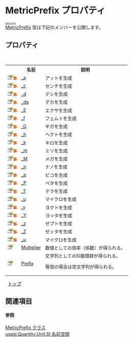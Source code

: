 # MetricPrefix プロパティ

<div style="font-size:30%"><a href="https://github.com/usagi/usagi.cs/blob/master/docs/Home.md">≪Back to Home</a></div><a href="T_usagi_Quantity_Unit_SI_MetricPrefix.md">MetricPrefix</a> 型は下記のメンバーを公開します。


## プロパティ
&nbsp;<table><tr><th></th><th>名前</th><th>説明</th></tr><tr><td>![Public プロパティ](media/pubproperty.gif "Public プロパティ")![静的メンバー](media/static.gif "静的メンバー")</td><td><a href="P_usagi_Quantity_Unit_SI_MetricPrefix__a.md">_a</a></td><td>
アットを生成</td></tr><tr><td>![Public プロパティ](media/pubproperty.gif "Public プロパティ")![静的メンバー](media/static.gif "静的メンバー")</td><td><a href="P_usagi_Quantity_Unit_SI_MetricPrefix__c.md">_c</a></td><td>
センチを生成</td></tr><tr><td>![Public プロパティ](media/pubproperty.gif "Public プロパティ")![静的メンバー](media/static.gif "静的メンバー")</td><td><a href="P_usagi_Quantity_Unit_SI_MetricPrefix__d.md">_d</a></td><td>
デシを生成</td></tr><tr><td>![Public プロパティ](media/pubproperty.gif "Public プロパティ")![静的メンバー](media/static.gif "静的メンバー")</td><td><a href="P_usagi_Quantity_Unit_SI_MetricPrefix__da.md">_da</a></td><td>
デカを生成</td></tr><tr><td>![Public プロパティ](media/pubproperty.gif "Public プロパティ")![静的メンバー](media/static.gif "静的メンバー")</td><td><a href="P_usagi_Quantity_Unit_SI_MetricPrefix__E.md">_E</a></td><td>
エクサを生成</td></tr><tr><td>![Public プロパティ](media/pubproperty.gif "Public プロパティ")![静的メンバー](media/static.gif "静的メンバー")</td><td><a href="P_usagi_Quantity_Unit_SI_MetricPrefix__f.md">_f</a></td><td>
フェムトを生成</td></tr><tr><td>![Public プロパティ](media/pubproperty.gif "Public プロパティ")![静的メンバー](media/static.gif "静的メンバー")</td><td><a href="P_usagi_Quantity_Unit_SI_MetricPrefix__G.md">_G</a></td><td>
ギガを生成</td></tr><tr><td>![Public プロパティ](media/pubproperty.gif "Public プロパティ")![静的メンバー](media/static.gif "静的メンバー")</td><td><a href="P_usagi_Quantity_Unit_SI_MetricPrefix__h.md">_h</a></td><td>
ヘクトを生成</td></tr><tr><td>![Public プロパティ](media/pubproperty.gif "Public プロパティ")![静的メンバー](media/static.gif "静的メンバー")</td><td><a href="P_usagi_Quantity_Unit_SI_MetricPrefix__k.md">_k</a></td><td>
キロを生成</td></tr><tr><td>![Public プロパティ](media/pubproperty.gif "Public プロパティ")![静的メンバー](media/static.gif "静的メンバー")</td><td><a href="P_usagi_Quantity_Unit_SI_MetricPrefix__m.md">_m</a></td><td>
ミリを生成</td></tr><tr><td>![Public プロパティ](media/pubproperty.gif "Public プロパティ")![静的メンバー](media/static.gif "静的メンバー")</td><td><a href="P_usagi_Quantity_Unit_SI_MetricPrefix__M.md">_M</a></td><td>
メガを生成</td></tr><tr><td>![Public プロパティ](media/pubproperty.gif "Public プロパティ")![静的メンバー](media/static.gif "静的メンバー")</td><td><a href="P_usagi_Quantity_Unit_SI_MetricPrefix__n.md">_n</a></td><td>
ナノを生成</td></tr><tr><td>![Public プロパティ](media/pubproperty.gif "Public プロパティ")![静的メンバー](media/static.gif "静的メンバー")</td><td><a href="P_usagi_Quantity_Unit_SI_MetricPrefix__p.md">_p</a></td><td>
ピコを生成</td></tr><tr><td>![Public プロパティ](media/pubproperty.gif "Public プロパティ")![静的メンバー](media/static.gif "静的メンバー")</td><td><a href="P_usagi_Quantity_Unit_SI_MetricPrefix__P.md">_P</a></td><td>
ペタを生成</td></tr><tr><td>![Public プロパティ](media/pubproperty.gif "Public プロパティ")![静的メンバー](media/static.gif "静的メンバー")</td><td><a href="P_usagi_Quantity_Unit_SI_MetricPrefix__T.md">_T</a></td><td>
テラを生成</td></tr><tr><td>![Public プロパティ](media/pubproperty.gif "Public プロパティ")![静的メンバー](media/static.gif "静的メンバー")</td><td><a href="P_usagi_Quantity_Unit_SI_MetricPrefix__u.md">_u</a></td><td>
マイクロを生成</td></tr><tr><td>![Public プロパティ](media/pubproperty.gif "Public プロパティ")![静的メンバー](media/static.gif "静的メンバー")</td><td><a href="P_usagi_Quantity_Unit_SI_MetricPrefix__y.md">_y</a></td><td>
ヨクトを生成</td></tr><tr><td>![Public プロパティ](media/pubproperty.gif "Public プロパティ")![静的メンバー](media/static.gif "静的メンバー")</td><td><a href="P_usagi_Quantity_Unit_SI_MetricPrefix__Y.md">_Y</a></td><td>
ヨッタを生成</td></tr><tr><td>![Public プロパティ](media/pubproperty.gif "Public プロパティ")![静的メンバー](media/static.gif "静的メンバー")</td><td><a href="P_usagi_Quantity_Unit_SI_MetricPrefix__z.md">_z</a></td><td>
ゼプトを生成</td></tr><tr><td>![Public プロパティ](media/pubproperty.gif "Public プロパティ")![静的メンバー](media/static.gif "静的メンバー")</td><td><a href="P_usagi_Quantity_Unit_SI_MetricPrefix__Z.md">_Z</a></td><td>
ゼッタを生成</td></tr><tr><td>![Public プロパティ](media/pubproperty.gif "Public プロパティ")![静的メンバー](media/static.gif "静的メンバー")</td><td><a href="P_usagi_Quantity_Unit_SI_MetricPrefix__μ.md">_μ</a></td><td>
マイクロを生成</td></tr><tr><td>![Public プロパティ](media/pubproperty.gif "Public プロパティ")</td><td><a href="P_usagi_Quantity_Unit_SI_MetricPrefix_Multiplier.md">Multiplier</a></td><td>
数値としての倍率（係数）が得られる。</td></tr><tr><td>![Public プロパティ](media/pubproperty.gif "Public プロパティ")</td><td><a href="P_usagi_Quantity_Unit_SI_MetricPrefix_Prefix.md">Prefix</a></td><td>
文字列としてのSI接頭辞が得られる。 

等倍の場合は空文字列が得られる。</td></tr></table>&nbsp;
<a href="#metricprefix-プロパティ">トップ</a>

## 関連項目


#### 参照
<a href="T_usagi_Quantity_Unit_SI_MetricPrefix.md">MetricPrefix クラス</a><br /><a href="N_usagi_Quantity_Unit_SI.md">usagi.Quantity.Unit.SI 名前空間</a><br />